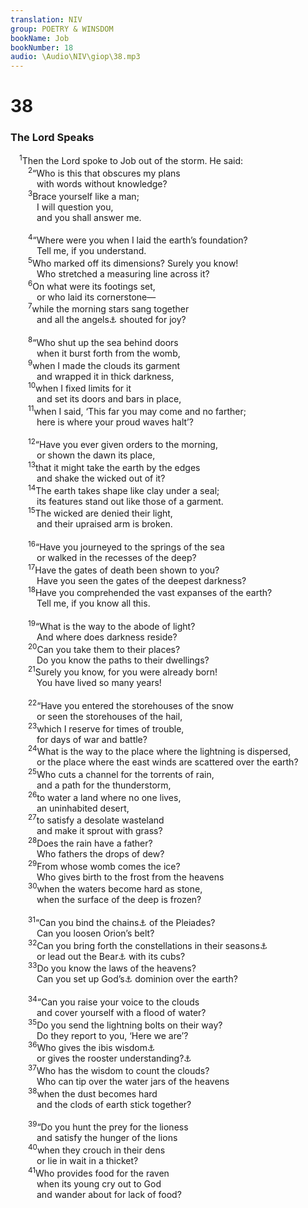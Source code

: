 ```yaml
---
translation: NIV
group: POETRY & WINSDOM
bookName: Job 
bookNumber: 18
audio: \Audio\NIV\giop\38.mp3
---
```


<div class="title"><h1>38</h1><h3>The Lord Speaks </h3></div>
<span class="verse giop_38_1"> <sup>1</sup>Then the Lord spoke to Job out of the storm. He said: <br/></span>
<span class="verse giop_38_2">  <sup>2</sup>“Who is this that obscures my plans <br/>   with words without knowledge? <br/></span>
<span class="verse giop_38_3">  <sup>3</sup>Brace yourself like a man; <br/>   I will question you, <br/>   and you shall answer me. <br/><br/></span>
<span class="verse giop_38_4">  <sup>4</sup>“Where were you when I laid the earth’s foundation? <br/>   Tell me, if you understand. <br/></span>
<span class="verse giop_38_5">  <sup>5</sup>Who marked off its dimensions? Surely you know! <br/>   Who stretched a measuring line across it? <br/></span>
<span class="verse giop_38_6">  <sup>6</sup>On what were its footings set, <br/>   or who laid its cornerstone— <br/></span>
<span class="verse giop_38_7">  <sup>7</sup>while the morning stars sang together <br/>   and all the angels<a data-toggle="tooltip" data-placement="bottom" title="Hebrew the sons of God">⚓</a> shouted for joy? <br/><br/></span>
<span class="verse giop_38_8">  <sup>8</sup>“Who shut up the sea behind doors <br/>   when it burst forth from the womb, <br/></span>
<span class="verse giop_38_9">  <sup>9</sup>when I made the clouds its garment <br/>   and wrapped it in thick darkness, <br/></span>
<span class="verse giop_38_10">  <sup>10</sup>when I fixed limits for it <br/>   and set its doors and bars in place, <br/></span>
<span class="verse giop_38_11">  <sup>11</sup>when I said, ‘This far you may come and no farther; <br/>   here is where your proud waves halt’? <br/><br/></span>
<span class="verse giop_38_12">  <sup>12</sup>“Have you ever given orders to the morning, <br/>   or shown the dawn its place, <br/></span>
<span class="verse giop_38_13">  <sup>13</sup>that it might take the earth by the edges <br/>   and shake the wicked out of it? <br/></span>
<span class="verse giop_38_14">  <sup>14</sup>The earth takes shape like clay under a seal; <br/>   its features stand out like those of a garment. <br/></span>
<span class="verse giop_38_15">  <sup>15</sup>The wicked are denied their light, <br/>   and their upraised arm is broken. <br/><br/></span>
<span class="verse giop_38_16">  <sup>16</sup>“Have you journeyed to the springs of the sea <br/>   or walked in the recesses of the deep? <br/></span>
<span class="verse giop_38_17">  <sup>17</sup>Have the gates of death been shown to you? <br/>   Have you seen the gates of the deepest darkness? <br/></span>
<span class="verse giop_38_18">  <sup>18</sup>Have you comprehended the vast expanses of the earth? <br/>   Tell me, if you know all this. <br/><br/></span>
<span class="verse giop_38_19">  <sup>19</sup>“What is the way to the abode of light? <br/>   And where does darkness reside? <br/></span>
<span class="verse giop_38_20">  <sup>20</sup>Can you take them to their places? <br/>   Do you know the paths to their dwellings? <br/></span>
<span class="verse giop_38_21">  <sup>21</sup>Surely you know, for you were already born! <br/>   You have lived so many years! <br/><br/></span>
<span class="verse giop_38_22">  <sup>22</sup>“Have you entered the storehouses of the snow <br/>   or seen the storehouses of the hail, <br/></span>
<span class="verse giop_38_23">  <sup>23</sup>which I reserve for times of trouble, <br/>   for days of war and battle? <br/></span>
<span class="verse giop_38_24">  <sup>24</sup>What is the way to the place where the lightning is dispersed, <br/>   or the place where the east winds are scattered over the earth? <br/></span>
<span class="verse giop_38_25">  <sup>25</sup>Who cuts a channel for the torrents of rain, <br/>   and a path for the thunderstorm, <br/></span>
<span class="verse giop_38_26">  <sup>26</sup>to water a land where no one lives, <br/>   an uninhabited desert, <br/></span>
<span class="verse giop_38_27">  <sup>27</sup>to satisfy a desolate wasteland <br/>   and make it sprout with grass? <br/></span>
<span class="verse giop_38_28">  <sup>28</sup>Does the rain have a father? <br/>   Who fathers the drops of dew? <br/></span>
<span class="verse giop_38_29">  <sup>29</sup>From whose womb comes the ice? <br/>   Who gives birth to the frost from the heavens <br/></span>
<span class="verse giop_38_30">  <sup>30</sup>when the waters become hard as stone, <br/>   when the surface of the deep is frozen? <br/><br/></span>
<span class="verse giop_38_31">  <sup>31</sup>“Can you bind the chains<a data-toggle="tooltip" data-placement="bottom" title="Septuagint; Hebrew beauty">⚓</a> of the Pleiades? <br/>   Can you loosen Orion’s belt? <br/></span>
<span class="verse giop_38_32">  <sup>32</sup>Can you bring forth the constellations in their seasons<a data-toggle="tooltip" data-placement="bottom" title="Or the morning star in its season">⚓</a><br/>   or lead out the Bear<a data-toggle="tooltip" data-placement="bottom" title="Or out Leo">⚓</a> with its cubs? <br/></span>
<span class="verse giop_38_33">  <sup>33</sup>Do you know the laws of the heavens? <br/>   Can you set up God’s<a data-toggle="tooltip" data-placement="bottom" title="Or their">⚓</a> dominion over the earth? <br/><br/></span>
<span class="verse giop_38_34">  <sup>34</sup>“Can you raise your voice to the clouds <br/>   and cover yourself with a flood of water? <br/></span>
<span class="verse giop_38_35">  <sup>35</sup>Do you send the lightning bolts on their way? <br/>   Do they report to you, ‘Here we are’? <br/></span>
<span class="verse giop_38_36">  <sup>36</sup>Who gives the ibis wisdom<a data-toggle="tooltip" data-placement="bottom" title="That is, wisdom about the flooding of the Nile">⚓</a><br/>   or gives the rooster understanding?<a data-toggle="tooltip" data-placement="bottom" title="That is, understanding of when to crow; the meaning of the Hebrew for this verse is uncertain.">⚓</a><br/></span>
<span class="verse giop_38_37">  <sup>37</sup>Who has the wisdom to count the clouds? <br/>   Who can tip over the water jars of the heavens <br/></span>
<span class="verse giop_38_38">  <sup>38</sup>when the dust becomes hard <br/>   and the clods of earth stick together? <br/><br/></span>
<span class="verse giop_38_39">  <sup>39</sup>“Do you hunt the prey for the lioness <br/>   and satisfy the hunger of the lions <br/></span>
<span class="verse giop_38_40">  <sup>40</sup>when they crouch in their dens <br/>   or lie in wait in a thicket? <br/></span>
<span class="verse giop_38_41">  <sup>41</sup>Who provides food for the raven <br/>   when its young cry out to God <br/>   and wander about for lack of food? <br/><br/></span>
